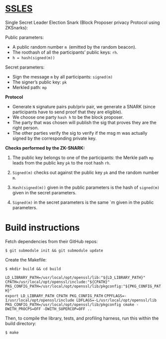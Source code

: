# [SSLES](https://ethresear.ch/t/cryptographic-sortition-possible-solution-with-zk-snark/5102)
Single Secret Leader Election Snark (Block Proposer privacy Protocol using ZKSnarks):


Public parameters:

- A public random number `m `(emitted by the random beacon).
- The roothash of all the participants’ public keys: `rh`.
- `h = hash(signed(m))`

Secret parameters:

- Sign the message `m` by all participants: `signed(m)`
- The signer’s public key: `pk`
- Merkled path: `mp`

**Protocol**
- Generate `N` signature pairs pub/priv pair, we generate a SNARK (since participants have to send proof that they are eligible). 
- We choose one party `hash h` to be the block proposer.
- The party that was chosen will publish the sig that proves they are the right person.
- The other parties verify the sig to verify if  the msg m was actually signed by the corresponding private key.


**Checks performed by the ZK-SNARK:**
1. The public key belongs to one of the participants: the Merkle path `mp` leads from the public key `pk` to the root hash `rh`.

2. `Signed(m)` checks out against the public key `pk` and the random number `m`. 

3. `Hash(signed(m))` given in the public parameters is the hash of `signed(m)` given in the secret parameters.

4. `Signed(m)` in the secret parameters is the same `m given in the public parameters.




# Build instructions

Fetch dependencies from their GitHub repos:

``$ git submodule init && git submodule update``

Create the Makefile:

``$ mkdir build && cd build``

   ``LD_LIBRARY_PATH=/usr/local/opt/openssl/lib:"${LD_LIBRARY_PATH}"  ``              
      ``CPATH=/usr/local/opt/openssl/include:"${CPATH}"   ``                                
     `` PKG_CONFIG_PATH=/usr/local/opt/openssl/lib/pkgconfig:"${PKG_CONFIG_PATH}" ``      
     `` export LD_LIBRARY_PATH CPATH PKG_CONFIG_PATH `` 
      ``CPPFLAGS=-I/usr/local/opt/openssl/include LDFLAGS=-L/usr/local/opt/openssl/lib``
      ``PKG_CONFIG_PATH=/usr/local/opt/openssl/lib/pkgconfig cmake -DWITH_PROCPS=OFF -DWITH_SUPERCOP=OFF ..``


  Then, to compile the library, tests, and profiling harness, run this within the build directory:

``$ make``

